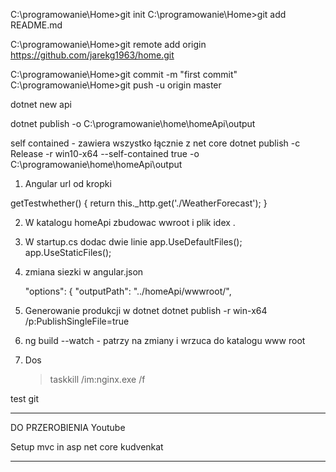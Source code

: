 
C:\programowanie\Home>git init
C:\programowanie\Home>git add README.md

C:\programowanie\Home>git remote add origin https://github.com/jarekg1963/home.git

C:\programowanie\Home>git commit -m "first commit"
C:\programowanie\Home>git push -u origin master


dotnet new api


dotnet publish -o C:\programowanie\home\homeApi\output


self contained - zawiera wszystko łącznie z net core 
dotnet publish -c Release -r win10-x64 --self-contained true -o C:\programowanie\home\homeApi\output


1. Angular url od kropki 

 getTestwhether() {
    return this._http.get('./WeatherForecast');
  }


 2.  W katalogu homeApi zbudowac wwroot i plik idex . 

 3. W startup.cs dodac dwie linie 
            app.UseDefaultFiles();
            app.UseStaticFiles();

3. zmiana siezki w angular.json 

     "options": {
            "outputPath": "../homeApi/wwwroot/",
4. Generowanie produkcji w dotnet 
    dotnet publish -r win-x64 /p:PublishSingleFile=true
   
5. ng build --watch - patrzy na zmiany i wrzuca do katalogu www root 


6. Dos 
    >taskkill /im:nginx.exe /f


test git

-----------------------------------------------------------------
DO PRZEROBIENIA
Youtube 

Setup mvc in asp net core
kudvenkat 

------------------------------------------------------------------
 


